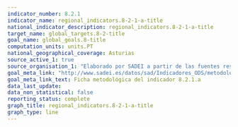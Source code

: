 ```yaml
---
indicator_number: 8.2.1
indicator_name: regional_indicators.8-2-1-a-title
national_indicator_description: regional_indicators.8-2-1-a-title
target_name: global_targets.8-2-title
goal_name: global_goals.8-title
computation_units: units.PT
national_geographical_coverage: Asturias
source_active_1: true
source_organisation_1: "Elaborado por SADEI a partir de las fuentes reseñadas en las fichas metodológicas."
goal_meta_link: "http://www.sadei.es/datos/sad/Indicadores_ODS/metodologia/8.2.1.a.pdf"
goal_meta_link_text: Ficha metodológica del indicador 8.2.1.a
data_last_update:  
data_non_statistical: false
reporting_status: complete
graph_title: regional_indicators.8-2-1-a-title
graph_type: line
---
```

